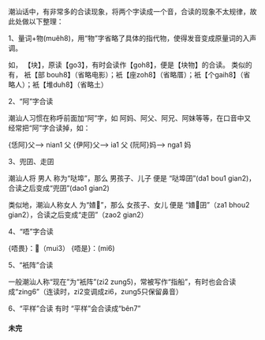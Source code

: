
潮汕话中，有非常多的合读现象，将两个字读成一个音，合读的现象不太规律，故此处做以下整理：


1、量词+物(muêh8)，用“物”字省略了具体的指代物，使得发音变成原量词的入声调。

如， 【块】，原读【go3】，有时会读作【goh8】，便是【块物】的合读。
类似的有， 衹【部 bouh8】（省略电影）；衹【座zoh8】（省略厝）；衹【个gaih8】（省略人）；衹【堆duh8】（省略土）

2、“阿”字合读

潮汕人习惯在称呼前面加“阿”字，如 阿妈、阿父、阿兄、阿妹等等，在口音中又经常把“阿”字合读掉，如：

{恁阿}父--> nian1 父
{伊阿}父--> ia1 父
{阮阿}妈--> nga1 妈

3、兜囝、走囝

潮汕人将 男人 称为“哒埠”，那么 男孩子、儿子 便是 “哒埠囝”(da1 bou1 gian2)，合读之后变成“兜囝”(dao1 gian2)

类似地，潮汕人称女人 为“㜁𡜿”，那么 女孩子、女儿 便是 “㜁𡜿囝”（za1 bhou2 gian2），合读之后变成“走囝”（zao2 gian2）

4、“唔”字合读

{唔畏}：𱰸（mui3）
{唔是}：(mi6)


5、“衹阵”合读

一般潮汕人称“现在”为“衹阵”(zi2 zung5)，常被写作“指船”，有时也会合读成“zing6”（连读时，zi2变调成zi6，zung5只保留鼻音）

6、“平样”合读
有时 “平样”会合读成“bên7”


#### 未完